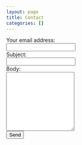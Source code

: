```yaml
--- 
layout: page
title: Contact
categories: []
---
```





<form action="https://wadewegner.webscript.io/contact" method="post" class="form-horizontal">
  <div class="control-group">
    <label for="replyto" class="control-label">Your email address:
    </label>
    <div class="controls">
      <input type="text" name="replyto" class="input-xlarge">
    </div>
  </div>
  <div class="control-group">
    <label for="subject" class="control-label">Subject:
    </label>
    <div class="controls">
      <input type="text" name="subject" class="input-xlarge">
    </div>
  </div>
  <div class="control-group">
    <label for="body" class="control-label">Body:
    </label>
    <div class="controls"><textarea name="body" rows="10" class="input-xlarge"></textarea>
    </div>
  </div>
  <div class="control-group">
  	<div class="controls">
  		<script src="https://www.google.com/recaptcha/api/challenge?k=6LfoX-kSAAAAADBLqwTOfptXzcppBVWHK7LL39ys"></script>
  	</div>
  </div>
  <div class="control-group">
    <div class="controls">
      <button type="submit" class="btn">Send</button>
    </div>
  </div>
</form>